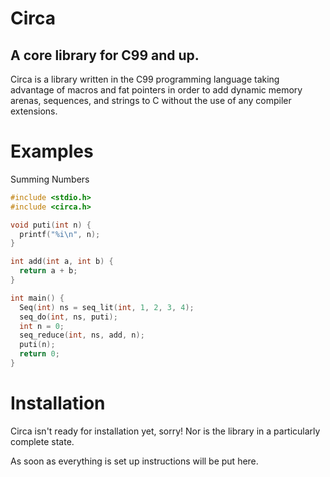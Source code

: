 # Circa
## A core library for C99 and up.
Circa is a library written in the C99 programming language
taking advantage of macros and fat pointers in order to add
dynamic memory arenas, sequences, and strings to C without
the use of any compiler extensions.

# Examples

Summing Numbers
```C
#include <stdio.h>
#include <circa.h>

void puti(int n) { 
  printf("%i\n", n); 
}

int add(int a, int b) {
  return a + b; 
}

int main() {
  Seq(int) ns = seq_lit(int, 1, 2, 3, 4);
  seq_do(int, ns, puti);
  int n = 0;
  seq_reduce(int, ns, add, n);
  puti(n);
  return 0;
}
```

# Installation
Circa isn't ready for installation yet, sorry! Nor is the library in a particularly complete state.

As soon as everything is set up instructions will be put here.
